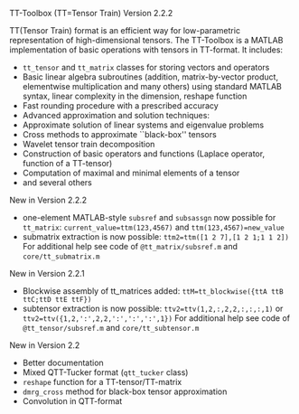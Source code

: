 TT-Toolbox (TT=Tensor Train) Version 2.2.2

TT(Tensor Train) format is an efficient way for low-parametric
representation of high-dimensional tensors. The TT-Toolbox
is a MATLAB implementation of basic operations with 
tensors in TT-format. It includes: 

* `tt_tensor` and `tt_matrix` classes for storing vectors and operators
* Basic linear algebra subroutines (addition, matrix-by-vector product, 
elementwise multiplication and many others) using standard MATLAB syntax, 
linear complexity in the dimension, reshape function
* Fast rounding procedure with a prescribed accuracy
* Advanced approximation and solution techniques:
* Approximate solution of linear systems and eigenvalue problems 
* Cross methods to approximate ``black-box'' tensors
* Wavelet tensor train decomposition
* Construction of basic operators and functions (Laplace operator, function of a TT-tensor)
* Computation of maximal and minimal elements of a tensor
* and several others
	
New in Version 2.2.2

* one-element MATLAB-style `subsref` and `subsassgn` now possible for `tt_matrix`:
`current_value=ttm(123,4567)` and `ttm(123,4567)=new_value`
* submatrix extraction is now possible: 
`ttm2=ttm([1 2 7],[1 2 1;1 1 2])` 
For additional help see code of `@tt_matrix/subsref.m` and `core/tt_submatrix.m`
	
New in Version 2.2.1

* Blockwise assembly of tt_matrices added:
`ttM=tt_blockwise({ttA ttB ttC;ttD ttE ttF})`
* subtensor extraction is now possible: 
`ttv2=ttv(1,2,:,2,2,:,:,:,1)` or `ttv2=ttv({1,2,':',2,2,':',':',':',1})`
For additional help see code of `@tt_tensor/subsref.m` and `core/tt_subtensor.m`

New in Version 2.2

* Better documentation
* Mixed QTT-Tucker format (`qtt_tucker` class)
* `reshape` function for a TT-tensor/TT-matrix
* `dmrg_cross` method for black-box tensor approximation
* Convolution in QTT-format

